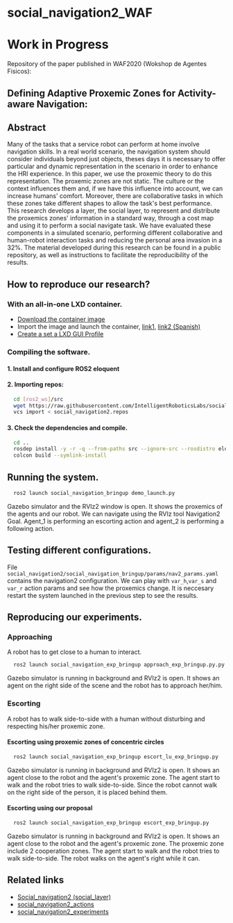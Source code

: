 # social_navigation2_WAF
# Work in Progress
Repository of the paper published in WAF2020 (Wokshop de Agentes Fisicos):
## Defining Adaptive Proxemic Zones for Activity-aware Navigation:
## Abstract
 Many of the tasks that a service robot can perform at home involve navigation skills. In a real world scenario, the navigation system should consider individuals beyond just objects, theses days it is necessary to offer particular and dynamic representation in the scenario in order to enhance the HRI experience. In this paper, we use the proxemic theory to do this representation. The proxemic zones are not static. The culture or the context influences them and, if we have this influence into account, we can increase humans' comfort. Moreover, there are collaborative tasks in which these zones take different shapes to allow the task's best performance. This research develops a layer, the social layer, to represent and distribute the proxemics zones' information in a standard way, through a cost map and using it to perform a social navigate task. We have evaluated these components in a simulated scenario, performing different collaborative and human-robot interaction tasks and reducing the personal area invasion in a 32%. The material developed during this research can be found in a public repository, as well as instructions to facilitate the reproducibility of the results. 

## How to reproduce our research? 
### With an all-in-one LXD container.
- [Download the container image](https://urjc-my.sharepoint.com/:u:/g/personal/jonatan_gines_urjc_es/EbC5H1MRlLRHp0eV8n5wFdsBhNAkfsAhqvppP4dUdMe5ew?e=QBUvin)
- Import the image and launch the container, [link1](https://serverfault.com/a/796586), [link2 (Spanish)](https://superadmin.es/blog/devops/backup-contenedores-lxd/)
- [Create a set a LXD GUI Profile](https://blog.simos.info/how-to-easily-run-graphics-accelerated-gui-apps-in-lxd-containers-on-your-ubuntu-desktop/)

### Compiling the software.
#### 1. Install and configure ROS2 eloquent 
#### 2. Importing repos:
  ```bash
    cd [ros2_ws]/src
    wget https://raw.githubusercontent.com/IntelligentRoboticsLabs/social_navigation2_WAF/master/social_navigation2.repos
    vcs import < social_navigation2.repos
  ```
#### 3. Check the dependencies and compile.
  ```bash
    cd ..
    rosdep install -y -r -q --from-paths src --ignore-src --rosdistro eloquent
    colcon build --symlink-install
  ```
## Running the system.
```bash
  ros2 launch social_navigation_bringup demo_launch.py
```
Gazebo simulator and the RVIz2 window is open. It shows the proxemics of the agents and our robot. We can navigate using the RVIz tool Navigation2 Goal. Agent_1 is performing an escorting action and agent_2 is performing a following action.

## Testing different configurations.
File `social_navigation2/social_navigation_bringup/params/nav2_params.yaml` contains the navigation2 configuration. We can play with `var_h`,`var_s` and `var_r` action params and see how the proxemics change. It is neccesary restart the system launched in the previous step to see the results.

## Reproducing our experiments.
### Approaching
A robot has to get close to a human to interact.
```bash
  ros2 launch social_navigation_exp_bringup approach_exp_bringup.py.py
```
Gazebo simulator is running in background and RVIz2 is open. It shows an agent on the right side of the scene and the robot has to approach her/him.

### Escorting
A robot has to walk side-to-side with a human without disturbing and respecting his/her proxemic zone.
#### Escorting using proxemic zones of concentric circles
```bash
  ros2 launch social_navigation_exp_bringup escort_lu_exp_bringup.py
```
Gazebo simulator is running in background and RVIz2 is open. It shows an agent close to the robot and the agent's proxemic zone. The agent start to walk and the robot tries to walk side-to-side. Since the robot cannot walk on the right side of the person, it is placed behind them.
#### Escorting using our proposal
```bash
  ros2 launch social_navigation_exp_bringup escort_exp_bringup.py
```
Gazebo simulator is running in background and RVIz2 is open. It shows an agent close to the robot and the agent's proxemic zone. The proxemic zone include 2 cooperation zones. The agent start to walk and the robot tries to walk side-to-side. The robot walks on the agent's right while it can.

## Related links
- [Social_navigation2 (social_layer)](https://github.com/jginesclavero/social_navigation2)
- [social_navigation2_actions](https://github.com/jginesclavero/social_navigation2_actions)
- [social_navigation2_experiments](https://github.com/jginesclavero/social_navigation2_experiments)
